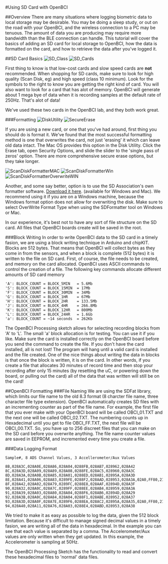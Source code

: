 #Using SD Card with OpenBCI

##Overview
There are many situations where logging biometric data to local storage may be desirable. You may be doing a sleep study, or out on the road with your OpenBCI, and the wireless connection to a PC may be tenuous. The amount of data you are producing may require more bandwidth than the BLE connection can handle. This tutorial will cover the basics of adding an SD card for local storage to OpenBCI, how the data is formatted on the card, and how to retrieve the data after you've logged it. 

##SD Card Basics
![SD_Class](../assets/images/SDclass.jpg)
![SD_Cards](../assets/images/MicroSDcards.jpg)

First thing to know is that low-cost cards and slow speed cards are **not** recommended. When shopping for SD cards, make sure to look for high quality (Scan Disk, eg) and high speed (class 10 minimum). Look for the symbols to the right to know you are getting the right kind of card. You will also want to look for a card that has alot of memory. OpenBCI will generate about 1 mega bye of data when it is recording samples at the default rate of 250Hz. That's alot of data!

We've used these two cards in the OpenBCI lab, and they both work great. 

###Formatting
![DiskUtility](../assets/images/DiskUtil_Erase.jpg)
![SecureErase](../assets/images/DiskUtil_eraseSecure.jpg)

If you are using a new card, or one that you've had around, first thing you should do is format it. We've found that the most successful formatting method is one that overwrites the card, not just 'erasing' it which can leave old data intact. The Mac OS provides this option in the Disk Utility. Click the Erase tab, open Security Options, and slide the slider to the 'single pass of zeros' option. There are more comprehensive secure erase options, but they take longer. 

![ScanDiskFormatterMAC](../assets/images/ScanDiskFormatter.jpg)
![ScanDiskFormatterWin](../assets/images/SDformatterWin.jpg)
![ScanDiskFormatterOverwriteWIN](../assets/images/SDformatterFullOverwrite.jpg)

Another, and some say better, option is to use the SD Association's own formatter software. [Download it here](https://www.sdcard.org/downloads/formatter_4/). (available for Windows and Mac). We recommend using it if you are on a Windows machine, because the Windows format option does not allow for overwriting the disk. Make sure to select OverWrite Format Type when using the SDFormatter tool on Windows or Mac.

In our experience, it's best not to have any sort of file structure on the SD card. All files that OpenBCI boards create will be saved in the root. 

###Block Writing
In order to write OpenBCI data to the SD card in a timely fasion, we are using a block writing technique in Arduino and chipKIT. Blocks are 512 bytes. That means that OpenBCI will collect bytes as they come in from the sensors, and when a block is complete (512 bytes) it is written to the file on SD card. First, of course, the file needs to be created, and memory on the card allocated. OpenBCI uses ASCII commands to control the creation of a file. The following key commands allocate different amounts of SD card memory
	
    'A': BLOCK_COUNT = BLOCK_5MIN	= 5.6Mb
    'S': BLOCK_COUNT = BLOCK_15MIN	= 17Mb
    'F': BLOCK_COUNT = BLOCK_30MIN	= 34Mb
    'G': BLOCK_COUNT = BLOCK_1HR	= 67Mb
    'H': BLOCK_COUNT = BLOCK_2HR	= 133.5Mb
    'J': BLOCK_COUNT = BLOCK_4HR	= 266.8Mb
    'K': BLOCK_COUNT = BLOCK_12HR	= 800Mb
    'L': BLOCK_COUNT = BLOCK_24HR	= 1.6Gb
    'a': BLOCK_COUNT = ~14 seconds	= 262Kb

The OpenBCI Processing sketch allows for selecting recording blocks from 'A' to 'L'. The small 'a' block allocation is for testing. You can use it if you like. Make sure the card is installed correctly on the OpenBCI board before you send the command to create the file. If you don't have the card installed, all is not lost! The program will hang until a valid card is installed and the file created. One of the nice things about writing the data in blocks is that once the block is written, it is on the card. In other words, if you create a file that allocates 30 minutes of record time and then stop your recording after only 15 minutes (by resetting the uC, or powering down the board, or pulling out the card) all of the data that was written will still be on the card! 

##OpenBCI Formatting
###File Naming
We are using the SDFat library, which limits our file name to the old 8.3 format (8 charcter file name, three character file type extension). OpenBCI automatically creates SD files with an incrementing counter as part of the file name. For example, the first file that you ever make with your OpenBCI board will be called OBCI_01.TXT and the next one will be called OBCI_02.TXT. The numbering counts up in Hexadecimal until you get to file OBCI_FF.TXT, the next file will be OBCI_00.TXT. So, you have up to 256 discreet files that you can make on the SD card before you overwrite anything. The file name counter values are saved in EEPROM, and incremented every time you create a file. 

###Data Logging Format

	Sample#, 8 ADS Channel Values, 3 Accellerometer/Aux Values
	
	8B,028A3C,028A0E,028A86,028A04,0288FB,028AB7,028962,028A42
	8C,028A3D,028A09,028A89,028A08,0288FE,028AC5,028960,028A3C
	8D,028A3A,028A0B,028A85,028A01,0288ED,028AB1,02895A,028A3D
	8E,028A41,028A06,028A83,0289FE,0288F2,028AAD,028953,028A3A,02A0,FF80,21A0
	8F,028A42,028A02,028A79,0289FC,0288E8,028AAF,02894D,028A3F
	90,028A32,028A0C,028A7C,0289FF,0288EE,028AB4,028959,028A3A
	91,028A39,028A03,028A80,028A04,0288F6,028AB6,02894D,028A29
	92,028A3B,028A0C,028A84,028A04,0288F1,028ABE,028952,028A37
	93,028A3D,028A0F,028A7E,0289F6,0288EA,028AC2,02895A,028A35,02A0,FF80,2190
	94,028A40,028A11,028A76,028A03,0288E4,028ABD,028953,028A38

We tried to make it as easy as possible to log the data, given the 512 block limitation. Because it's difficult to manage signed decimal values in a timely fasion, we are writing all of the data in hexadecimal. In the example you can see that each value is separated by a comma. The Accelerometer/Aux values are only written when they get updated. In this example, the Accelerometer is sampling at 50Hz. 

The OpenBCI Processing Sketch has the functionality to read and convert these hexadecimal files to 'normal' data files. 
